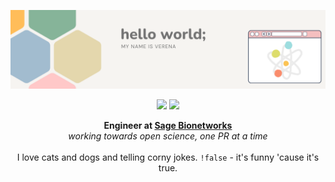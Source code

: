 <p align="center">
  <img src="https://github.com/vpchung/vpchung/blob/main/banner.png" alt="hello world, i'm verena"> <br/>
</p>

<p align="center">
  <a href="https://www.linkedin.com/in/vpchung/"><img src="https://img.shields.io/badge/-vpchung-0A66C2?style=flat-square&logo=LinkedIn&logoColor=white"></a> 
  <a href="https://orcid.org/0000-0002-5622-7998"><img src="https://img.shields.io/badge/-verena--chung-A6CE39?style=flat-square&logo=ORCID&logoColor=white"></a> 
</p>

<p align="center">
  <strong>Engineer at <a href="https://sagebionetworks.org/">Sage Bionetworks</a></strong> <br/>
  <em>working towards open science, one PR at a time</em> <br/>
  <br/>
  I love cats and dogs and telling corny jokes. <code>!false</code> - it's funny 'cause it's true.
</p>

<!--
**vpchung/vpchung** is a ✨ _special_ ✨ repository because its `README.md` (this file) appears on your GitHub profile.

Here are some ideas to get you started:

- 🔭 I’m currently working on ...
- 🌱 I’m currently learning ...
- 👯 I’m looking to collaborate on ...
- 🤔 I’m looking for help with ...
- 💬 Ask me about ...
- 📫 How to reach me: ...
- 😄 Pronouns: ...
- ⚡ Fun fact: ...
-->
